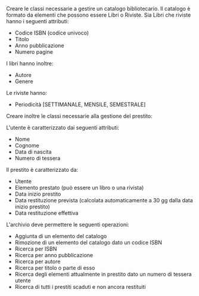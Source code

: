 Creare le classi necessarie a gestire un catalogo bibliotecario. Il catalogo è formato da elementi che possono essere Libri o Riviste. Sia Libri che riviste hanno i seguenti attributi:
- Codice ISBN (codice univoco)
- Titolo
- Anno pubblicazione
- Numero pagine

I libri hanno inoltre:
- Autore
- Genere

Le riviste hanno:
- Periodicità [SETTIMANALE, MENSILE, SEMESTRALE]

Creare inoltre le classi necessarie alla gestione del prestito:

L'utente è caratterizzato dai seguenti attributi:
- Nome
- Cognome
- Data di nascita
- Numero di tessera

Il prestito è caratterizzato da:
- Utente 
- Elemento prestato (può essere un libro o una rivista)
- Data inizio prestito
- Data restituzione prevista (calcolata automaticamente a 30 gg dalla data inizio prestito)
- Data restituzione effettiva


L'archivio deve permettere le seguenti operazioni:
- Aggiunta di un elemento del catalogo
- Rimozione di un elemento del catalogo dato un codice ISBN
- Ricerca per ISBN
- Ricerca per anno pubblicazione
- Ricerca per autore
- Ricerca per titolo o parte di esso
- Ricerca degli elementi attualmente in prestito dato un numero di tessera utente
- Ricerca di tutti i prestiti scaduti e non ancora restituiti
